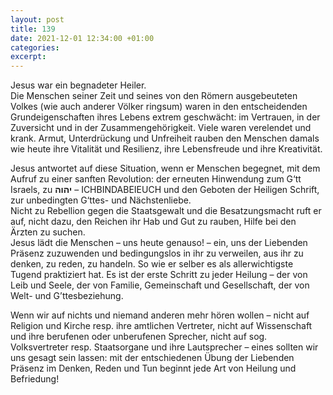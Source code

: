 ```yaml
---
layout: post
title: 139
date: 2021-12-01 12:34:00 +01:00
categories: 
excerpt: 
---
```


Jesus war ein begnadeter Heiler.\
Die Menschen seiner Zeit und seines von den Römern ausgebeuteten Volkes (wie auch anderer Völker ringsum) waren in den entscheidenden Grundeigenschaften ihres Lebens extrem geschwächt: im Vertrauen, in der Zuversicht und in der Zusammengehörigkeit. Viele waren verelendet und krank. Armut, Unterdrückung und Unfreiheit rauben den Menschen damals wie heute ihre Vitalität und Resilienz, ihre Lebensfreude und ihre Kreativität.

Jesus antwortet auf diese Situation, wenn er Menschen begegnet, mit dem Aufruf zu einer sanften Revolution: der erneuten Hinwendung zum G‘tt Israels, zu **יהוה** – ICHBINDABEIEUCH und den Geboten der Heiligen Schrift, zur unbedingten G‘ttes- und Nächstenliebe.\
Nicht zu Rebellion gegen die Staatsgewalt und die Besatzungsmacht ruft er auf, nicht dazu, den Reichen ihr Hab und Gut zu rauben, Hilfe bei den Ärzten zu suchen.\
Jesus lädt die Menschen – uns heute genauso! – ein, uns der Liebenden Präsenz zuzuwenden und bedingungslos in ihr zu verweilen, aus ihr zu denken, zu reden, zu handeln. So wie er selber es als allerwichtigste Tugend praktiziert hat. Es ist der erste Schritt zu jeder Heilung – der von Leib und Seele, der von Familie, Gemeinschaft und Gesellschaft, der von Welt- und G’ttesbeziehung.

Wenn wir auf nichts und niemand anderen mehr hören wollen – nicht auf Religion und Kirche resp. ihre amtlichen Vertreter, nicht auf Wissenschaft und ihre berufenen oder unberufenen Sprecher, nicht auf sog. Volksvertreter resp. Staatsorgane und ihre Lautsprecher – eines sollten wir uns gesagt sein lassen: mit der entschiedenen Übung der Liebenden Präsenz im Denken, Reden und Tun beginnt jede Art von Heilung und Befriedung!
